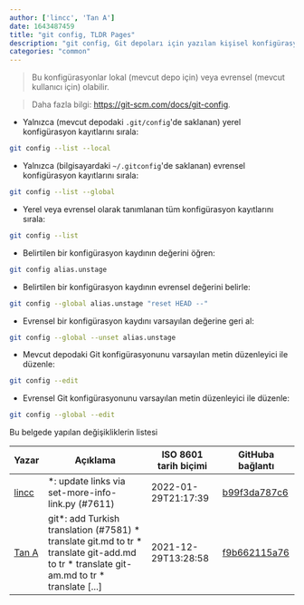 ```yaml
---
author: ['lincc', 'Tan A']
date: 1643487459
title: "git config, TLDR Pages"
description: "git config, Git depoları için yazılan kişisel konfigürasyon seçeneklerini yönet."
categories: "common"
---
```

> Bu konfigürasyonlar lokal (mevcut depo için) veya evrensel (mevcut kullanıcı için) olabilir.

> Daha fazla bilgi: <https://git-scm.com/docs/git-config>.

- Yalnızca (mevcut depodaki `.git/config`'de saklanan) yerel konfigürasyon kayıtlarını sırala:

```bash
git config --list --local
```

- Yalnızca (bilgisayardaki `~/.gitconfig`'de saklanan) evrensel konfigürasyon kayıtlarını sırala:

```bash
git config --list --global
```

- Yerel veya evrensel olarak tanımlanan tüm konfigürasyon kayıtlarını sırala:

```bash
git config --list
```

- Belirtilen bir konfigürasyon kaydının değerini öğren:

```bash
git config alias.unstage
```

- Belirtilen bir konfigürasyon kaydının evrensel değerini belirle:

```bash
git config --global alias.unstage "reset HEAD --"
```

- Evrensel bir konfigürasyon kaydını varsayılan değerine geri al:

```bash
git config --global --unset alias.unstage
```

- Mevcut depodaki Git konfigürasyonunu varsayılan metin düzenleyici ile düzenle:

```bash
git config --edit
```

- Evrensel Git konfigürasyonunu varsayılan metin düzenleyici ile düzenle:

```bash
git config --global --edit
```
Bu belgede yapılan değişikliklerin listesi


Yazar | Açıklama | ISO 8601 tarih biçimi | GitHuba bağlantı
------|-----|-----|-----
[lincc](mailto:46962923+blueskyson@users.noreply.github.com) | *: update links via set-more-info-link.py (#7611) | 2022-01-29T21:17:39 | [b99f3da787c6](https://github.com/tldr-pages/tldr/commit/b99f3da787c6f43a545b9cb5ebd8265b1367fbc4)
[Tan A](mailto:40173707+yutyo@users.noreply.github.com) | git*: add Turkish translation (#7581) * translate git.md to tr * translate git-add.md to tr * translate git-am.md to tr * translate [...] | 2021-12-29T13:28:58 | [f9b662115a76](https://github.com/tldr-pages/tldr/commit/f9b662115a765f843982cea237d608aab423e3f7)

